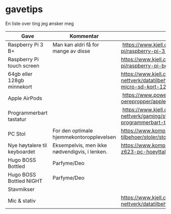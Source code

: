 # gavetips
En liste over ting jeg ønsker meg

| Gave  | Kommentar | Hvor kan det kjøpes? |
| ------------- | ------------- | ------------- |
| Raspberry Pi 3 B+ | Man kan aldri få for mange av disse | https://www.kjell.com/no/produkter/data-og-nettverk/raspberry-pi/raspberry-pi-3-model-b-ettkortsdatamaskin-p88100 |
| Raspberry Pi touch screen | | https://www.kjell.com/no/produkter/data-og-nettverk/raspberry-pi/raspberry-pi-beroringsskjerm-7--p87843 |
| 64gb eller 128gb minnekort | | https://www.kjell.com/no/produkter/data-og-nettverk/datatilbehor/minnekort-lesere/minnekort/sandisk-ultra-micro-sd-kort-128-gb-p97603 |
| Apple AirPods | | https://www.power.no/hoeyttalere-og-lyd/hodetelefoner-og-oerepropper/apple-airpods-in-ear-bt-headphones/p-445742/ |
| Programmerbart tastatur | | https://www.kjell.com/no/produkter/data-og-nettverk/gaming/streaming-tilbehor/elgato-stream-deck-programmerbart-tastatur-p61640 |
| PC Stol | For den optimale hjemmekontoropplevelsen | https://www.komplett.no/product/926650/datautstyr/pc-tilbehoer/stoler/stoler/svive-lynx-tier-3-gamingstol-sort# |
| Nye høytalere til keyboardet | Eksempelvis, men ikke nødvendigvis, i lenken. | https://www.komplett.no/product/603224/gaming/hoeyttalere/logitech-z623-pc-hoeyttalere# |
| Hugo BOSS Bottled | Parfyme/Deo | |
| Hugo BOSS Bottled NIGHT | Parfyme/Deo | |
| Stavmikser | | |
| Mic & stativ | | https://www.kjell.com/no/produkter/data-og-nettverk/datatilbehor/mikrofoner/nikabe-m-2-mikrofonkit-p24049 |

